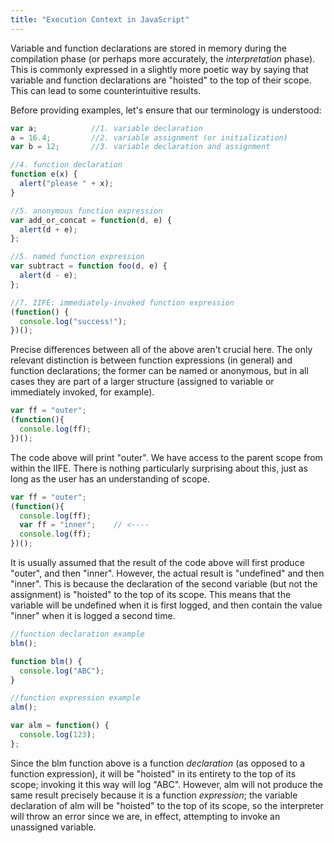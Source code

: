```yaml
---
title: "Execution Context in JavaScript"
---
```


Variable and function declarations are stored in memory during the compilation phase (or perhaps more accurately, the *interpretation* phase). This is commonly expressed in a slightly more poetic way by saying that variable and function declarations are "hoisted" to the top of their scope. This can lead to some counterintuitive results.

Before providing examples, let's ensure that our terminology is understood:

```js
var a;            //1. variable declaration
a = 16.4;         //2. variable assignment (or initialization)
var b = 12;       //3. variable declaration and assignment

//4. function declaration
function e(x) {               
  alert("please " + x);
}

//5. anonymous function expression
var add_or_concat = function(d, e) {
  alert(d + e);
};

//5. named function expression
var subtract = function foo(d, e) {
  alert(d - e);
};

//7. IIFE: immediately-invoked function expression
(function() {
  console.log("success!");
})();
```

Precise differences between all of the above aren't crucial here. The only relevant distinction is between function expressions (in general) and function declarations; the former can be named or anonymous, but in all cases they are part of a larger structure (assigned to variable or immediately invoked, for example).

```js
var ff = "outer";
(function(){
  console.log(ff);
})();
```

The code above will print "outer". We have access to the parent scope from within the IIFE. There is nothing particularly surprising about this, just as long as the user has an understanding of scope.

```js
var ff = "outer";
(function(){
  console.log(ff);
  var ff = "inner";    // <----
  console.log(ff);
})();
```

It is usually assumed that the result of the code above will first produce "outer", and then "inner". However, the actual result is "undefined" and then "inner". This is because the declaration of the second variable (but not the assignment) is "hoisted" to the top of its scope. This means that the variable will be undefined when it is first logged, and then contain the value "inner" when it is logged a second time.

```js
//function declaration example
blm();

function blm() {
  console.log("ABC");
}

//function expression example
alm();

var alm = function() {
  console.log(123);
};
```

Since the blm function above is a function *declaration* (as opposed to a function expression), it will be "hoisted" in its entirety to the top of its scope; invoking it this way will log "ABC". However, alm will not produce the same result precisely because it is a function *expression*; the variable declaration of alm will be "hoisted" to the top of its scope, so the interpreter will throw an error since we are, in effect, attempting to invoke an unassigned variable.   
